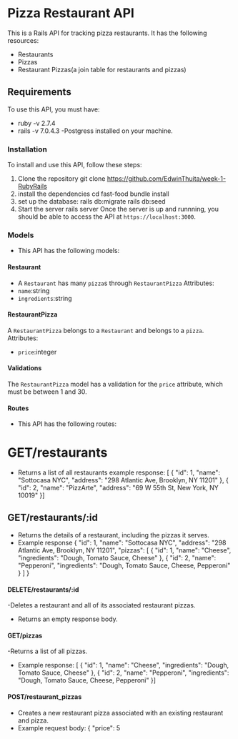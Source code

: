 # Pizza Restaurant API
This is a Rails API for tracking pizza restaurants. It has the following resources:
- Restaurants
- Pizzas
- Restaurant Pizzas(a join table for restaurants and pizzas)
## Requirements
To use this API, you must have:
- ruby -v 2.7.4
- rails -v 7.0.4.3
-Postgress installed on your machine.
### Installation
To install and use this API, follow these steps:
1. Clone the repository
   git clone https://github.com/EdwinThuita/week-1-RubyRails
2. install the dependencies
   cd fast-food
   bundle install
3. set up the database:
   rails db:migrate
   rails db:seed
4. Start the server
   rails server
Once the server is up and runnning, you should be able to access the API at `https://localhost:3000`.
### Models
- This API has the following models:
#### Restaurant
- A `Restaurant` has many `pizza`s through `RestaurantPizza`
Attributes:
- `name`:string
- `ingredients`:string
#### RestaurantPizza
A `RestaurantPizza` belongs to a `Restaurant` and belongs to a `pizza`.
Attributes:
- `price`:integer
#### Validations
The `RestaurantPizza` model has a validation for the `price` attribute, which must be between 1 and 30.
#### Routes
- This API has the following routes:
# GET/restaurants
- Returns a list of all restaurants
example response:
[ { "id": 1, "name": "Sottocasa NYC", "address": "298 Atlantic Ave, Brooklyn, NY 11201" }, { "id": 2, "name": "PizzArte", "address": "69 W 55th St, New York, NY 10019" }]
## GET/restaurants/:id
- Returns the details of a restaurant, including the pizzas it serves.
- Example response
{
"id": 1,
"name": "Sottocasa NYC",
"address": "298 Atlantic Ave, Brooklyn, NY 11201",
"pizzas": [
{
"id": 1,
"name": "Cheese",
"ingredients": "Dough, Tomato Sauce, Cheese"
},
{
"id": 2,
"name": "Pepperoni",
"ingredients": "Dough, Tomato Sauce, Cheese, Pepperoni"
}
]
}
#### DELETE/restaurants/:id
-Deletes a restaurant and all of its associated restaurant pizzas.
- Returns an empty response body.
#### GET/pizzas
-Returns a list of all pizzas.
- Example response:
[ { "id": 1,
"name": "Cheese",
"ingredients": "Dough, Tomato Sauce, Cheese" },
{ "id": 2, "name": "Pepperoni",
"ingredients": "Dough, Tomato Sauce, Cheese, Pepperoni" }]
#### POST/restaurant_pizzas
- Creates a new restaurant pizza associated with an existing restaurant and pizza.
- Example request body:
{
"price": 5







